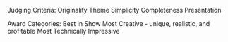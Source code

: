 Judging Criteria:
  Originality
  Theme
  Simplicity
  Completeness
  Presentation

Award Categories:
  Best in Show
  Most Creative - unique, realistic, and profitable
  Most Technically Impressive
